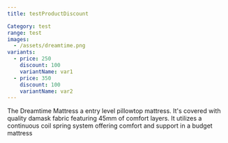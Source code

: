 ```yaml
---
title: testProductDiscount

Category: test
range: test
images:
  - /assets/dreamtime.png
variants:
  - price: 250
    discount: 100
    variantName: var1
  - price: 350
    discount: 100
    variantName: var2
---
```


The Dreamtime Mattress a entry level pillowtop mattress.  It's covered with quality damask fabric featuring 45mm of comfort layers.  It utilizes a continuous coil spring system offering comfort and support in a budget mattress
